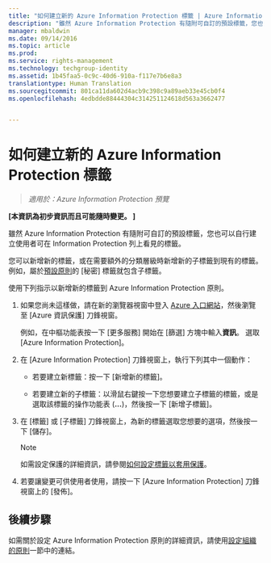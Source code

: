 ```yaml
---
title: "如何建立新的 Azure Information Protection 標籤 | Azure Information Protection"
description: "雖然 Azure Information Protection 有隨附可自訂的預設標籤，您也可以自行建立使用者可在 Information Protection 列上看見的標籤。"
manager: mbaldwin
ms.date: 09/14/2016
ms.topic: article
ms.prod: 
ms.service: rights-management
ms.technology: techgroup-identity
ms.assetid: 1b45faa5-0c9c-40d6-910a-f117e7b6e8a3
translationtype: Human Translation
ms.sourcegitcommit: 801ca11da602d4acb9c398c9a89aeb33e45cb0f4
ms.openlocfilehash: 4edbdde88444304c314251124618d563a3662477


---
```


# 如何建立新的 Azure Information Protection 標籤

>*適用於：Azure Information Protection 預覽*

**[本資訊為初步資訊而且可能隨時變更。 ]**

雖然 Azure Information Protection 有隨附可自訂的預設標籤，您也可以自行建立使用者可在 Information Protection 列上看見的標籤。

您可以新增新的標籤，或在需要額外的分類層級時新增新的子標籤到現有的標籤。 例如，屬於[預設原則](configure-policy-default.md)的 [秘密] 標籤就包含子標籤。

使用下列指示以新增新的標籤到 Azure Information Protection 原則。

1. 如果您尚未這樣做，請在新的瀏覽器視窗中登入 [Azure 入口網站](https://portal.azure.com)，然後瀏覽至 [Azure 資訊保護] 刀鋒視窗。 
    
    例如，在中樞功能表按一下 [更多服務] 開始在 [篩選] 方塊中輸入**資訊**。 選取 [Azure Information Protection]。

2. 在 [Azure Information Protection] 刀鋒視窗上，執行下列其中一個動作：

    - 若要建立新標籤：按一下 [新增新的標籤]。

    - 若要建立新的子標籤：以滑鼠右鍵按一下您想要建立子標籤的標籤，或是選取該標籤的操作功能表 (**...**)，然後按一下 [新增子標籤]。

3. 在 [標籤] 或 [子標籤] 刀鋒視窗上，為新的標籤選取您想要的選項，然後按一下 [儲存]。

    > [!NOTE]
    >如需設定保護的詳細資訊，請參閱[如何設定標籤以套用保護](configure-policy-protection.md)。

4. 若要讓變更可供使用者使用，請按一下 [Azure Information Protection] 刀鋒視窗上的 [發佈]。

## 後續步驟

如需關於設定 Azure Information Protection 原則的詳細資訊，請使用[設定組織的原則](configure-policy.md#configuring-your-organization-s-policy)一節中的連結。  





<!--HONumber=Sep16_HO3-->


